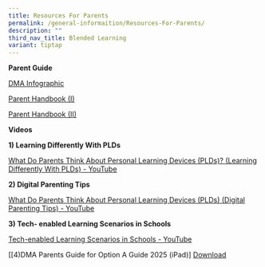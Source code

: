 ```yaml
---
title: Resources For Parents
permalink: /general-informaition/Resources-For-Parents/
description: ""
third_nav_title: Blended Learning
variant: tiptap
---
```

<p><strong>Parent Guide</strong>
</p>
<p><a href="/files/Blended%20Learning/DMA_Infographic_on_the_PLD_Initiative_2024_FINAL_Website.pdf" rel="noopener noreferrer nofollow" target="_blank">DMA Infographic</a>
</p>
<p><a href="/files/Blended%20Learning/IP2___Parent_Handbook__I__2024_FINAL.pdf" rel="noopener noreferrer nofollow" target="_blank">Parent Handbook (I)</a>
</p>
<p><a href="/files/Blended%20Learning/IP3___Parent_Handbook__II__2024_FINAL.pdf" rel="noopener noreferrer nofollow" target="_blank">Parent Handbook (II)</a>
</p>
<p><strong>Videos</strong>
</p>
<p><strong>1) Learning Differently With PLDs</strong>
</p>
<p><a href="https://www.youtube.com/watch?v=6oIAtbruVf4" rel="noopener noreferrer nofollow" target="_blank">What Do Parents Think About Personal Learning Devices (PLDs)? (Learning Differently With PLDs) - YouTube</a>
</p>
<p><strong>2) Digital Parenting Tips</strong>
</p>
<p><a href="https://www.youtube.com/watch?v=qCzeedZXeaM" rel="noopener noreferrer nofollow" target="_blank">What Do Parents Think About Personal Learning Devices (PLDs) (Digital Parenting Tips) - YouTube</a>
</p>
<p><strong>3) Tech- enabled Learning Scenarios in Schools</strong>
</p>
<p><a href="https://www.youtube.com/watch?v=jJw1mdtYfOs" rel="noopener noreferrer nofollow" target="_blank">Tech-enabled Learning Scenarios in Schools - YouTube</a>
</p>
<p>[[4)DMA Parents Guide for Option A Guide 2025 (iPad)] <a href="/files/Blended Learning/iPad_DMA_Parent_Guide_for_Option_A.pdf" rel="noopener nofollow" target="_blank">Download</a>
</p>
<p></p>
<p></p>
<p></p>